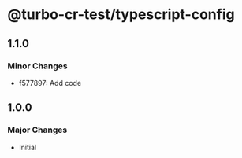 # @turbo-cr-test/typescript-config

## 1.1.0

### Minor Changes

- f577897: Add code

## 1.0.0

### Major Changes

- Initial
